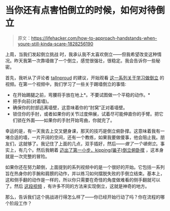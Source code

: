 # 当你还有点害怕倒立的时候，如何对待倒立

> 原文：<https://lifehacker.com/how-to-approach-handstands-when-youre-still-kinda-scare-1828256190>

上周，当我们发起倒立挑战 时，我承认我不太喜欢倒立——但我希望改变这种情况。昨天我第一次靠墙做了一个倒立，感觉很强壮，很稳定。我会告诉你一些秘密。



首先，我听从了评论者 [tallnproud](https://vitals.lifehacker.com/1828034278) 的建议，开始观看 [这一系列关于学习做倒立](https://www.youtube.com/playlist?list=PLCKKWSxoHHKxZODBLEVPAsuFoqWOr19Dy) 的视频。在第一个视频中，我们学习了一些关于踢墙倒立的事情:

*   在开始踢腿之前，弯腰将手放在地上*。不要试图做一个平稳的动作。*
*   把手向前(对着墙)。
*   确保你的肘部远离墙壁，这意味着你的“肘窝”正对着墙壁。
*   锁住你的手肘，或者如果你的关节过度伸展，试着尽可能伸直你的手臂。把它们锁在外面——如果你的手肘开始弯曲，你就完了。

幸运的是，有一天我去上交叉健身课，那天的技巧是倒立俯卧撑。这意味着我有一堵合适的墙，一片开阔的空间，还有一个教练，如果我要做傻事，他会阻止我。朋友们，这就够了。我记住了上面的几点，双手插好，然后——*做了一个墙倒立*。事实上，有几个。然后我朝着 [迈出了第一小步，kipping(骗子)倒立俯卧撑](https://www.youtube.com/watch?v=InRvHNUOlSs) ，这本身就是一次完整的冒险。

如果你还在努力颠倒，上面提到的系列视频中的是一个很好的开始。它包括一系列旨在热身你的手腕和肩膀的动作，并以练习如何摆脱失败的手倒立结束。基本上，这和侧手翻的动作是一样的，所以你只需要在奇怪的角度做难看的侧手翻就可以了。然后 [这段视频](https://www.youtube.com/watch?v=Ji99FIQWwA0&list=PLCKKWSxoHHKxZODBLEVPAsuFoqWOr19Dy&t=0s&index=6) ，有许多不同的方法来实现倒立，这就是神奇的地方。

那么，告诉我们这个挑战进行得怎么样了——你已经开始行动了吗？你在流程的哪个阶段工作？